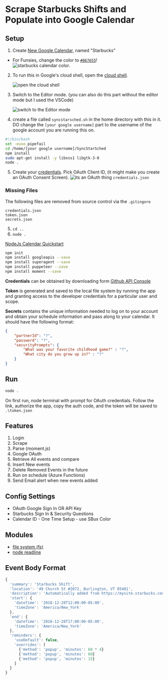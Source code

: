 # Scrape Starbucks Shifts and Populate into Google Calendar

## Setup

1. Create [New Google Calendar](https://calendar.google.com/calendar/r/settings/createcalendar), named "Starbucks"
  * For Funsies, change the color to  [`#067655`](https://brandpalettes.com/starbucks-coffee-color-codes/)!  
   ![starbucks calendar color](https://user-images.githubusercontent.com/18796736/170651363-fc9ce286-2525-49bf-81a5-f659ceb48d6b.png).
2. To run this in Google's cloud shell, open the [cloud shell](https://console.cloud.google.com/). 

   ![open the cloud shell](https://user-images.githubusercontent.com/18796736/170654991-dbeeb33e-0f1e-480a-979c-744ae0a68651.png)
3. Switch to the Editor mode. (you can also do this part without the editor mode but I used the VSCode)

   ![switch to the Editor mode](https://user-images.githubusercontent.com/18796736/171985656-373c7768-bd0d-4914-957b-23d402f183d8.png)

4. create a file called ``syncstarsched.sh`` in the home directory with this in it. DO change the ``[your google username]`` part to the username of the google account you are running this on.
```bash
#!/bin/bash
set -euxo pipefail
cd /home/[your google username]/SyncStarSched
npm install
sudo apt-get install -y libxss1 libgtk-3-0 
node .
```
5.  Create your [credentials](https://console.cloud.google.com/apis/credentials). Pick OAuth Client ID, (it might make you create an OAuth Consent Screen).
![its an OAuth thing](https://user-images.githubusercontent.com/18796736/171986064-f8fd7d21-04ab-4a48-a8b8-72712ee6110d.png)
 `credentials.json`

### Missing Files

The following files are removed from source control via the `.gitingore`

```
credentials.json
token.json
secrets.json
```
5. ``cd ..``
6. ``node .``

[NodeJs Calendar Quickstart](https://developers.google.com/calendar/quickstart/nodejs)

```bash
npm init
npm install googleapis --save
npm install superagent --save
npm install puppeteer --save
npm install moment --save
```



**Credentials** can be obtained by downloading form [Github API Console](https://console.developers.google.com/)

**Token** is generated and saved to the local file system by running the app and granting access to the developer credentials for a particular user and scope.

**Secrets** contains the unique information needed to log on to your account and obtain your schedule information and pass along to your calendar.  It should have the following format:

```json
{
    "partnerId": "?",
    "password": "?",
    "securityPrompts": {
        "What was your favorite childhood game?" : "?",
        "What city do you grow up in?" : "?"
    }
}
```

## Run

```bash
node .
```

On first run, node terminal with prompt for OAuth credentials.  Follow the link, authorize the app, copy the auth code, and the token will be saved to `.\token.json`

## Features

1. Login
2. Scrape
3. Parse (moment.js)
4. Google OAuth
5. Retrieve All events and compare
6. Insert New events
7. Delete Removed Events in the future
8. Run on schedule (Azure Functions)
9. Send Email alert when new events added

## Config Settings

* OAuth Google Sign In OR API Key
* Starbucks Sign In & Security Questions
* Calendar ID - One Time Setup  - use SBux Color

## Modules

* [file system (fs)](https://nodejs.org/api/fs.html)
* [node readline](https://nodejs.org/api/readline.html)

## Event Body Format

```js
{  
  'summary': 'Starbucks Shift',
  'location': '49 Church St #2072, Burlington, VT 05401',
  'description': 'Automatically added from https://mysite.starbucks.com/MySchedule/Schedule.aspx.',
  'start': {
    'dateTime': '2018-12-28T12:00:00-05:00',
    'timeZone': 'America/New_York'
  },
  'end': {
    'dateTime': '2018-12-28T17:00:00-05:00',
    'timeZone': 'America/New_York'
  },
  'reminders': {
    'useDefault': false,
    'overrides': [
      {'method': 'popup', 'minutes': 60 * 4}
      {'method': 'popup', 'minutes': 60}
      {'method': 'popup', 'minutes': 15}
    ]
  }
}
```
